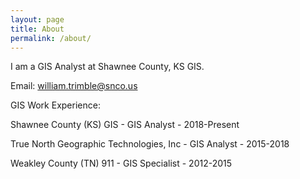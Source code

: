 ```yaml
---
layout: page
title: About
permalink: /about/
---
```


I am a GIS Analyst at Shawnee County, KS GIS.

Email: william.trimble@snco.us

GIS Work Experience:

Shawnee County (KS) GIS - GIS Analyst - 2018-Present

True North Geographic Technologies, Inc - GIS Analyst - 2015-2018

Weakley County (TN) 911 - GIS Specialist - 2012-2015
